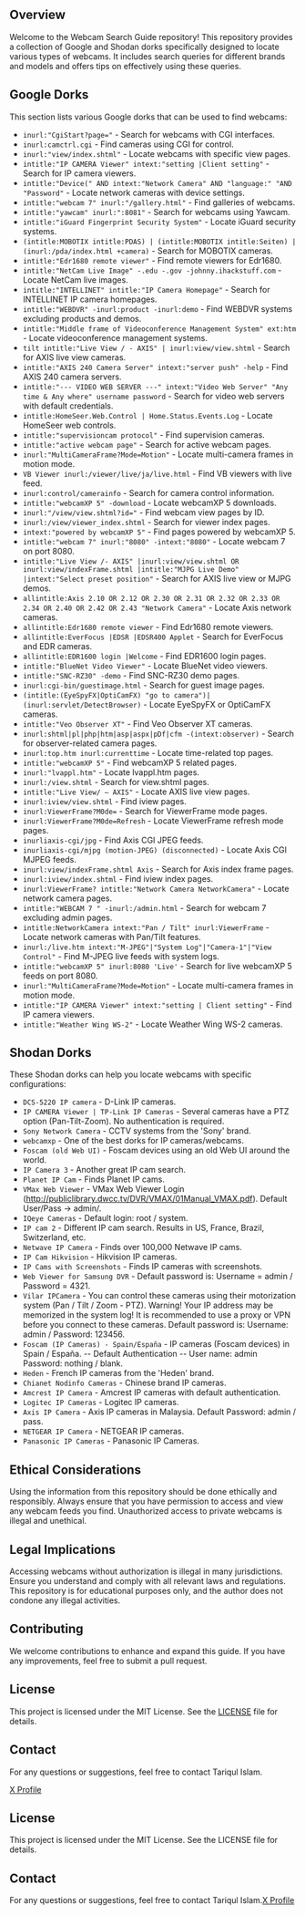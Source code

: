 ## Overview
Welcome to the Webcam Search Guide repository! This repository provides a collection of Google and Shodan dorks specifically designed to locate various types of webcams. It includes search queries for different brands and models and offers tips on effectively using these queries.

## Google Dorks
This section lists various Google dorks that can be used to find webcams:

- `inurl:"CgiStart?page="` - Search for webcams with CGI interfaces.
- `inurl:camctrl.cgi` - Find cameras using CGI for control.
- `inurl:"view/index.shtml"` - Locate webcams with specific view pages.
- `intitle:"IP CAMERA Viewer" intext:"setting |Client setting"` - Search for IP camera viewers.
- `intitle:"Device(" AND intext:"Network Camera" AND "language:" "AND "Password"` - Locate network cameras with device settings.
- `intitle:"webcam 7" inurl:"/gallery.html"` - Find galleries of webcams.
- `intitle:"yawcam" inurl:":8081"` - Search for webcams using Yawcam.
- `intitle:"iGuard Fingerprint Security System"` - Locate iGuard security systems.
- `(intitle:MOBOTIX intitle:PDAS) | (intitle:MOBOTIX intitle:Seiten) | (inurl:/pda/index.html +camera)` - Search for MOBOTIX cameras.
- `intitle:"Edr1680 remote viewer"` - Find remote viewers for Edr1680.
- `intitle:"NetCam Live Image" -.edu -.gov -johnny.ihackstuff.com` - Locate NetCam live images.
- `intitle:"INTELLINET" intitle:"IP Camera Homepage"` - Search for INTELLINET IP camera homepages.
- `intitle:"WEBDVR" -inurl:product -inurl:demo` - Find WEBDVR systems excluding products and demos.
- `intitle:"Middle frame of Videoconference Management System" ext:htm` - Locate videoconference management systems.
- `tilt intitle:"Live View / - AXIS" | inurl:view/view.shtml` - Search for AXIS live view cameras.
- `intitle:"AXIS 240 Camera Server" intext:"server push" -help` - Find AXIS 240 camera servers.
- `intitle:"--- VIDEO WEB SERVER ---" intext:"Video Web Server" "Any time & Any where" username password` - Search for video web servers with default credentials.
- `intitle:HomeSeer.Web.Control | Home.Status.Events.Log` - Locate HomeSeer web controls.
- `intitle:"supervisioncam protocol"` - Find supervision cameras.
- `intitle:"active webcam page"` - Search for active webcam pages.
- `inurl:"MultiCameraFrame?Mode=Motion"` - Locate multi-camera frames in motion mode.
- `VB Viewer inurl:/viewer/live/ja/live.html` - Find VB viewers with live feed.
- `inurl:control/camerainfo` - Search for camera control information.
- `intitle:"webcamXP 5" -download` - Locate webcamXP 5 downloads.
- `inurl:"/view/view.shtml?id="` - Find webcam view pages by ID.
- `inurl:/view/viewer_index.shtml` - Search for viewer index pages.
- `intext:"powered by webcamXP 5"` - Find pages powered by webcamXP 5.
- `intitle:"webcam 7" inurl:"8080" -intext:"8080"` - Locate webcam 7 on port 8080.
- `intitle:"Live View /- AXIS" |inurl:view/view.shtml OR inurl:view/indexFrame.shtml |intitle:"MJPG Live Demo" |intext:"Select preset position"` - Search for AXIS live view or MJPG demos.
- `allintitle:Axis 2.10 OR 2.12 OR 2.30 OR 2.31 OR 2.32 OR 2.33 OR 2.34 OR 2.40 OR 2.42 OR 2.43 "Network Camera"` - Locate Axis network cameras.
- `allintitle:Edr1680 remote viewer` - Find Edr1680 remote viewers.
- `allintitle:EverFocus |EDSR |EDSR400 Applet` - Search for EverFocus and EDR cameras.
- `allintitle:EDR1600 login |Welcome` - Find EDR1600 login pages.
- `intitle:"BlueNet Video Viewer"` - Locate BlueNet video viewers.
- `intitle:"SNC-RZ30" -demo` - Find SNC-RZ30 demo pages.
- `inurl:cgi-bin/guestimage.html` - Search for guest image pages.
- `(intitle:(EyeSpyFX|OptiCamFX) "go to camera")|(inurl:servlet/DetectBrowser)` - Locate EyeSpyFX or OptiCamFX cameras.
- `intitle:"Veo Observer XT"` - Find Veo Observer XT cameras.
- `inurl:shtml|pl|php|htm|asp|aspx|pDf|cfm -(intext:observer)` - Search for observer-related camera pages.
- `inurl:top.htm inurl:currenttime` - Locate time-related top pages.
- `intitle:"webcamXP 5"` - Find webcamXP 5 related pages.
- `inurl:"lvappl.htm"` - Locate lvappl.htm pages.
- `inurl:/view.shtml` - Search for view.shtml pages.
- `intitle:"Live View/ — AXIS"` - Locate AXIS live view pages.
- `inurl:iview/view.shtml` - Find iview pages.
- `inurl:ViewerFrame?M0de=` - Search for ViewerFrame mode pages.
- `inurl:ViewerFrame?M0de=Refresh` - Locate ViewerFrame refresh mode pages.
- `inurliaxis-cgi/jpg` - Find Axis CGI JPEG feeds.
- `inurliaxis-cgi/mjpg (motion-JPEG) (disconnected)` - Locate Axis CGI MJPEG feeds.
- `inurl:view/indexFrame.shtml Axis` - Search for Axis index frame pages.
- `inurl:iview/index.shtml` - Find iview index pages.
- `inurl:ViewerFrame? intitle:"Network Camera NetworkCamera"` - Locate network camera pages.
- `intitle:"WEBCAM 7 " -inurl:/admin.html` - Search for webcam 7 excluding admin pages.
- `intitle:NetworkCamera intext:"Pan / Tilt" inurl:ViewerFrame` - Locate network cameras with Pan/Tilt features.
- `inurl:/live.htm intext:"M-JPEG"|"System Log"|"Camera-1"|"View Control"` - Find M-JPEG live feeds with system logs.
- `intitle:"webcamXP 5" inurl:8080 'Live'` - Search for live webcamXP 5 feeds on port 8080.
- `inurl:"MultiCameraFrame?Mode=Motion"` - Locate multi-camera frames in motion mode.
- `intitle:"IP CAMERA Viewer" intext:"setting | Client setting"` - Find IP camera viewers.
- `intitle:"Weather Wing WS-2"` - Locate Weather Wing WS-2 cameras.

## Shodan Dorks
These Shodan dorks can help you locate webcams with specific configurations:

- `DCS-5220 IP camera` - D-Link IP cameras.
- `IP CAMERA Viewer | TP-Link IP Cameras` - Several cameras have a PTZ option (Pan-Tilt-Zoom). No authentication is required.
- `Sony Network Camera` - CCTV systems from the 'Sony' brand.
- `webcamxp` - One of the best dorks for IP cameras/webcams.
- `Foscam (old Web UI)` - Foscam devices using an old Web UI around the world.
- `IP Camera 3` - Another great IP cam search.
- `Planet IP Cam` - Finds Planet IP cams.
- `VMax Web Viewer` - VMax Web Viewer Login (http://publiclibrary.dwcc.tv/DVR/VMAX/01Manual_VMAX.pdf). Default User/Pass -> admin/.
- `IQeye Cameras` - Default login: root / system.
- `IP cam 2` - Different IP cam search. Results in US, France, Brazil, Switzerland, etc.
- `Netwave IP Camera` - Finds over 100,000 Netwave IP cams.
- `IP Cam Hikvision` - Hikvision IP cameras.
- `IP Cams with Screenshots` - Finds IP cameras with screenshots.
- `Web Viewer for Samsung DVR` - Default password is: Username = admin / Password = 4321.
- `Vilar IPCamera` - You can control these cameras using their motorization system (Pan / Tilt / Zoom - PTZ). Warning! Your IP address may be memorized in the system log! It is recommended to use a proxy or VPN before you connect to these cameras. Default password is: Username: admin / Password: 123456.
- `Foscam (IP Cameras) - Spain/España` - IP cameras (Foscam devices) in Spain / España. -- Default Authentication -- User name: admin Password: nothing / blank.
- `Heden` - French IP cameras from the 'Heden' brand.
- `Chianet Nodinfo Cameras` - Chinese brand IP cameras.
- `Amcrest IP Camera` - Amcrest IP cameras with default authentication.
- `Logitec IP Cameras` - Logitec IP cameras.
- `Axis IP Camera` - Axis IP cameras in Malaysia. Default Password: admin / pass.
- `NETGEAR IP Camera` - NETGEAR IP cameras.
- `Panasonic IP Cameras` - Panasonic IP Cameras.

## Ethical Considerations
Using the information from this repository should be done ethically and responsibly. Always ensure that you have permission to access and view any webcam feeds you find. Unauthorized access to private webcams is illegal and unethical.

## Legal Implications
Accessing webcams without authorization is illegal in many jurisdictions. Ensure you understand and comply with all relevant laws and regulations. This repository is for educational purposes only, and the author does not condone any illegal activities.

## Contributing
We welcome contributions to enhance and expand this guide. If you have any improvements, feel free to submit a pull request.

## License
This project is licensed under the MIT License. See the [LICENSE](LICENSE) file for details.

## Contact
For any questions or suggestions, feel free to contact Tariqul Islam.
 
[X Profile](https://x.com/tariqul_404)


## License
This project is licensed under the MIT License. See the LICENSE file for details.

## Contact
For any questions or suggestions, feel free to contact Tariqul Islam.[X Profile](https://x.com/tariqul_404)

